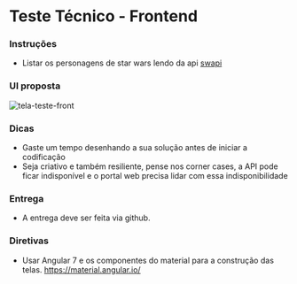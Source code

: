 # Teste Técnico - Frontend

### Instruções

- Listar os personagens de star wars lendo da api [swapi](https://swapi.co/)

### UI proposta

![tela-teste-front](https://user-images.githubusercontent.com/398909/42768524-2679fad8-88f6-11e8-9872-41eb199d1d79.png)

### Dicas

- Gaste um tempo desenhando a sua solução antes de iniciar a codificação
- Seja criativo e também resiliente, pense nos corner cases, a API pode ficar indisponível e o portal web precisa lidar com essa indisponibilidade

### Entrega

- A entrega deve ser feita via github.

### Diretivas

- Usar Angular 7 e os componentes do material para a construção das telas. https://material.angular.io/
